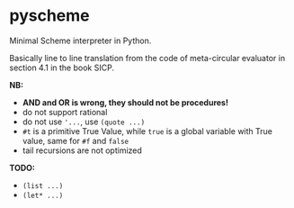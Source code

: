 # pyscheme
Minimal Scheme interpreter in Python.

Basically line to line translation from the code of meta-circular evaluator in section 4.1 in the book SICP.

**NB:**

- **AND and OR is wrong, they should not be procedures!**
- do not support rational
- do not use `'...`, use `(quote ...)`
- `#t` is a primitive True Value, while `true` is a global variable with True value, same for `#f` and `false`
- tail recursions are not optimized

**TODO:**

- `(list ...)`
- `(let* ...)`
